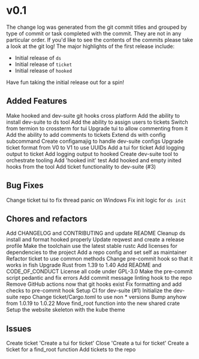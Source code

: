 # v0.1

The change log was generated from the git commit titles and grouped by type of
commit or task completed with the commit. They are not in any particular order.
If you'd like to see the contents of the commits please take a look at the git
log! The major highlights of the first release include:

- Initial release of `ds`
- Initial release of `ticket`
- Initial release of `hooked`

Have fun taking the initial release out for a spin!

## Added Features

Make hooked and dev-suite git hooks cross platform
Add the ability to install dev-suite to ds tool
Add the ability to assign users to tickets
Switch from termion to crossterm for tui
Upgrade tui to allow commenting from it
Add the ability to add comments to tickets
Extend ds with config subcommand
Create configamajig to handle dev-suite configs
Upgrade ticket format from V0 to V1 to use UUIDs
Add a tui for ticket
Add logging output to ticket
Add logging output to hooked
Create dev-suite tool to orchestrate tooling
Add 'hooked init' test
Add hooked and empty inited hooks from the tool
Add ticket functionality to dev-suite (#3)

## Bug Fixes

Change ticket tui to fix thread panic on Windows
Fix init logic for `ds init`

## Chores and refactors

Add CHANGELOG and CONTRIBUTING and update README
Cleanup ds install and format hooked properly
Update reqwest and create a release profile
Make the toolchain use the latest stable rustc
Add licenses for dependencies to the project
Add a repo config and set self as maintainer
Refactor ticket to use common methods
Change pre-commit hook so that it works in fish
Upgrade Rust from 1.39 to 1.40
Add README and CODE_OF_CONDUCT
License all code under GPL-3.0
Make the pre-commit script pedantic and fix errors
Add commit message linting hook to the repo
Remove GitHub actions now that git hooks exist
Fix formatting and add checks to pre-commit hook
Setup CI for dev-suite (#1)
Initialize the dev-suite repo
Change ticket/Cargo.toml to use non * versions
Bump anyhow from 1.0.19 to 1.0.22
Move find_root function into the new shared crate
Setup the website skeleton with the kube theme

## Issues

Create ticket 'Create a tui for ticket'
Close 'Create a tui for ticket'
Create a ticket for a find_root function
Add tickets to the repo
